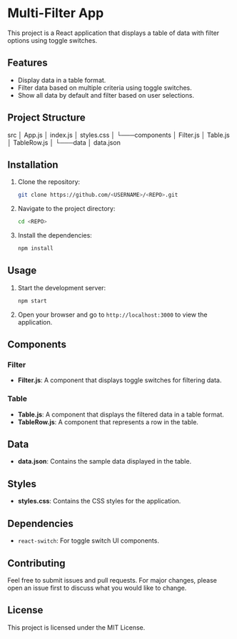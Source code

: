 # Multi-Filter App

This project is a React application that displays a table of data with filter options using toggle switches.

## Features

- Display data in a table format.
- Filter data based on multiple criteria using toggle switches.
- Show all data by default and filter based on user selections.

## Project Structure

src
│ App.js
│ index.js
│ styles.css
│
└───components
│ Filter.js
│ Table.js
│ TableRow.js
│
└───data
│ data.json

## Installation

1. Clone the repository:

   ```bash
   git clone https://github.com/<USERNAME>/<REPO>.git
   ```

2. Navigate to the project directory:

   ```bash
   cd <REPO>
   ```

3. Install the dependencies:

   ```bash
   npm install
   ```

## Usage

1. Start the development server:

   ```bash
   npm start
   ```

2. Open your browser and go to `http://localhost:3000` to view the application.

## Components

### Filter

- **Filter.js**: A component that displays toggle switches for filtering data.

### Table

- **Table.js**: A component that displays the filtered data in a table format.
- **TableRow.js**: A component that represents a row in the table.

## Data

- **data.json**: Contains the sample data displayed in the table.

## Styles

- **styles.css**: Contains the CSS styles for the application.

## Dependencies

- `react-switch`: For toggle switch UI components.

## Contributing

Feel free to submit issues and pull requests. For major changes, please open an issue first to discuss what you would like to change.

## License

This project is licensed under the MIT License.
